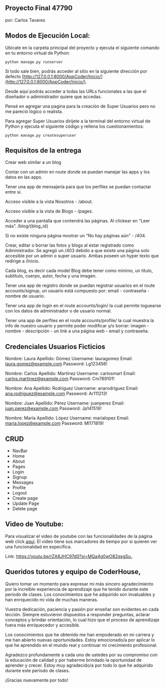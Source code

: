 ## Proyecto Final 47790
por: Carlos Tavares

## Modos de Ejecución Local:

Ubícate en la carpeta principal del proyecto y ejecuta el siguiente comando en tu entorno virtual de Python:

```python manage.py runserver ```

Si todo sale bien, podrás acceder al sitio en la siguiente dirección por defecto [http://127.0.0.1:8000/AppCoder/Inicio/](http://127.0.0.1:8000/AppCoder/Inicio/).

Desde aquí podrás acceder a todas las URLs funcionales a las que el diseñador o administrador quiere que accedas.

Pensé en agregar una pagina para la creación de Super Usuarios pero no me pareció lógico o realista.

Para agregar Super Usuarios dirijete a la terminal del entorno virtual de Python y ejecuta el siguiente código y rellena los cuestionamientos:

```python manage.py createsuperuser ```

## Requisitos de la entrega

Crear web similar a un blog

Contar con un admin en route donde se puedan manejar las apps y los datos en las apps.

Tener una app de mensajería para que los perfiles se puedan contactar entre sí.

Acceso visible a la vista Nosotros - /about.

Acceso visible a la vista de Blogs - /pages.

Acceder a una pantalla que contendrá las páginas. Al clickear en “Leer más”. /blog/{blog_id}

Si no existe ninguna página mostrar un "No hay páginas aún" - /404. 

Crear, editar o borrar las fotos y blogs al estar registrado como Administrador. Se agregó un /403 debido a que existe una página solo accesible por un admin o super usuario. Ambas poseen un hyper texto que redirige a /Inicio.

Cada blog, es decir cada model Blog debe tener como mínimo, un título, subtítulo, cuerpo, autor, fecha y una imagen.

Tener una app de registro donde se puedan registrar usuarios en el route accounts/signup, un usuario está compuesto por: email - contraseña - nombre de usuario.

Tener una app de login en el route accounts/login/ la cual permite loguearse con los datos de administrador o de usuario normal.

Tener una app de perfiles en el route accounts/profile/ la cual muestra la info de nuestro usuario y permite poder modificar y/o borrar: imagen - nombre - descripción -  un link a una página web - email y contraseña.

## Credenciales Usuarios Ficticios

Nombre: Laura
Apellido: Gómez
Username: lauragomez
Email: laura.gomez@example.com
Password: Lg123456!

Nombre: Carlos
Apellido: Martínez
Username: carlosmart
Email: carlos.martinez@example.com
Password: Cm789101!

Nombre: Ana
Apellido: Rodríguez
Username: anarodriguez
Email: ana.rodriguez@example.com
Password: Ar111213!

Nombre: Juan
Apellido: Pérez
Username: juanperez
Email: juan.perez@example.com
Password: Jp141516!

Nombre: María
Apellido: López
Username: marialopez
Email: maria.lopez@example.com
Password: Ml171819!

## CRUD

- NavBar
- Home
- About
- Pages
- Login
- Signup
- Messages
- Profile
- Logout
- Create page
- Update Page
- Delete page

## Video de Youtube:

Para visualizar el video de youtube con las funcionalidades de la página web click [aquí](https://youtu.be/rZA8JHC97d0?si=MQa4g0wO82qsgSu_). El video tiene sus marcadores de tiempo por si quieren ver una funcionalidad en específica.

Link: https://youtu.be/rZA8JHC97d0?si=MQa4g0wO82qsgSu_


## Queridos tutores y equipo de CoderHouse,

Quiero tomar un momento para expresar mi más sincero agradecimiento por la increíble experiencia de aprendizaje que he tenido durante este periodo de clases. Los conocimientos que he adquirido son invaluables y han enriquecido mi vida de muchas maneras.

Vuestra dedicación, paciencia y pasión por enseñar son evidentes en cada lección. Siempre estuvieron dispuestos a responder preguntas, aclarar conceptos y brindar orientación, lo cual hizo que el proceso de aprendizaje fuera más enriquecedor y accesible.

Los conocimientos que he obtenido me han empoderado en mi carrera y me han abierto nuevas oportunidades. Estoy emocionado/a por aplicar lo que he aprendido en el mundo real y continuar mi crecimiento profesional.

Agradezco profundamente a cada uno de ustedes por su compromiso con la educación de calidad y por haberme brindado la oportunidad de aprender y crecer. Estoy muy agradecido/a por todo lo que he adquirido durante este periodo de clases.

¡Gracias nuevamente por todo!
